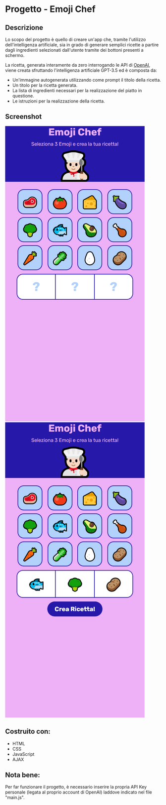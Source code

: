 # Progetto - Emoji Chef

## Descrizione
Lo scopo del progetto è quello di creare un'app che, tramite l'utilizzo dell'intelligenza artificiale, sia in grado di generare semplici ricette a partire dagli ingredienti selezionati dall'utente tramite dei bottoni presenti a schermo.

La ricetta, generata interamente da zero interrogando le API di [OpenAI](https://platform.openai.com/docs/api-reference/introduction), viene creata sfruttando l'intelligenza artificiale GPT-3.5 ed è composta da:

- Un'immagine autogenerata utilizzando come prompt il titolo della ricetta.
- Un titolo per la ricetta generata.
- La lista di ingredienti necessari per la realizzazione del piatto in questione.
- Le istruzioni per la realizzazione della ricetta.

## Screenshot

![emoji-chef](./images/Emoji-chef.png)
![emoji-chef-active](./images/Emoji-chef-active.png)

## Costruito con:
- HTML
- CSS
- JavaScript
- AJAX

## Nota bene:
Per far funzionare il progetto, è necessario inserire la propria API Key personale (legata al proprio account di OpenAI) laddove indicato nel file "main.js".